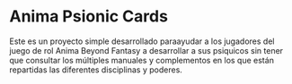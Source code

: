 # Anima Psionic Cards
Este es un proyecto simple desarrollado paraayudar a los jugadores del juego de rol Anima Beyond Fantasy a desarrollar a sus psiquicos sin tener que consultar los múltiples manuales y complementos en los que están repartidas las diferentes disciplinas y poderes.
